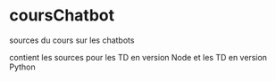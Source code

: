 # coursChatbot
sources du cours sur les chatbots

contient les sources pour les TD en version Node et les TD en version Python

